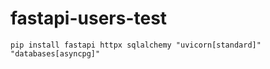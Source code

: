 # fastapi-users-test

```
pip install fastapi httpx sqlalchemy "uvicorn[standard]" "databases[asyncpg]" 
```
